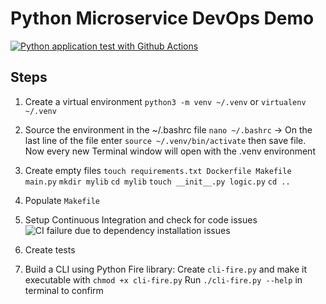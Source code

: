
# Python Microservice DevOps Demo

[![Python application test with Github Actions](https://github.com/dreemer6/devops-microservice/actions/workflows/devops.yml/badge.svg)](https://github.com/dreemer6/devops-microservice/actions/workflows/devops.yml)


## Steps

1. Create a virtual environment
`python3 -m venv ~/.venv` or `virtualenv ~/.venv`

2. Source the environment in the ~/.bashrc file
`nano ~/.bashrc` -> On the last line of the file enter `source ~/.venv/bin/activate` then save file.
Now every new Terminal window will open with the .venv environment

3. Create empty files
`touch requirements.txt Dockerfile Makefile main.py`
`mkdir mylib`
`cd mylib`
`touch __init__.py logic.py`
`cd ..`

4. Populate `Makefile`

5. Setup Continuous Integration and check for code issues
![CI failure due to dependency installation issues](https://user-images.githubusercontent.com/29081638/205285146-c7d87641-0d54-48a5-b0b7-646fe276808d.png)


6. Create tests

7. Build a CLI using Python Fire library: Create `cli-fire.py` and make it executable with `chmod +x cli-fire.py`
    Run `./cli-fire.py --help` in terminal to confirm
